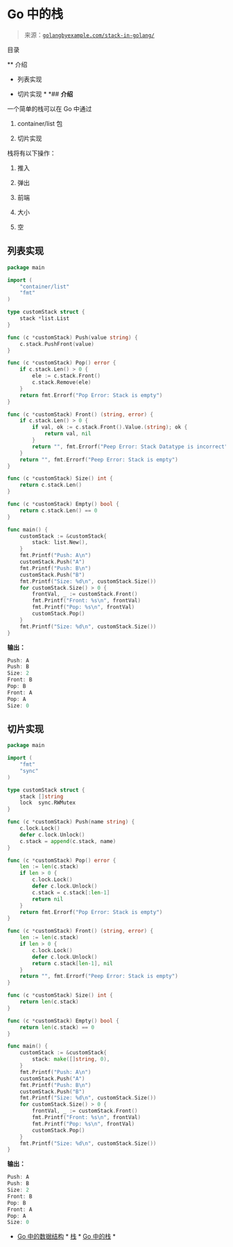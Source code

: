 <!--yml

分类：未分类

日期：2024-10-13 06:03:48

-->

# Go 中的栈

> 来源：[`golangbyexample.com/stack-in-golang/`](https://golangbyexample.com/stack-in-golang/)

目录

**   介绍

+   列表实现

+   切片实现 *  *## **介绍**

一个简单的栈可以在 Go 中通过

1.  container/list 包

1.  切片实现

栈将有以下操作：

1.  推入

1.  弹出

1.  前端

1.  大小

1.  空

## **列表实现**

```go
package main

import (
    "container/list"
    "fmt"
)

type customStack struct {
    stack *list.List
}

func (c *customStack) Push(value string) {
    c.stack.PushFront(value)
}

func (c *customStack) Pop() error {
    if c.stack.Len() > 0 {
        ele := c.stack.Front()
        c.stack.Remove(ele)
    }
    return fmt.Errorf("Pop Error: Stack is empty")
}

func (c *customStack) Front() (string, error) {
    if c.stack.Len() > 0 {
        if val, ok := c.stack.Front().Value.(string); ok {
            return val, nil
        }
        return "", fmt.Errorf("Peep Error: Stack Datatype is incorrect")
    }
    return "", fmt.Errorf("Peep Error: Stack is empty")
}

func (c *customStack) Size() int {
    return c.stack.Len()
}

func (c *customStack) Empty() bool {
    return c.stack.Len() == 0
}

func main() {
    customStack := &customStack{
        stack: list.New(),
    }
    fmt.Printf("Push: A\n")
    customStack.Push("A")
    fmt.Printf("Push: B\n")
    customStack.Push("B")
    fmt.Printf("Size: %d\n", customStack.Size())
    for customStack.Size() > 0 {
        frontVal, _ := customStack.Front()
        fmt.Printf("Front: %s\n", frontVal)
        fmt.Printf("Pop: %s\n", frontVal)
        customStack.Pop()
    }
    fmt.Printf("Size: %d\n", customStack.Size())
}
```

**输出：**

```go
Push: A
Push: B
Size: 2
Front: B
Pop: B
Front: A
Pop: A
Size: 0
```

## **切片实现**

```go
package main

import (
    "fmt"
    "sync"
)

type customStack struct {
    stack []string
    lock  sync.RWMutex
}

func (c *customStack) Push(name string) {
    c.lock.Lock()
    defer c.lock.Unlock()
    c.stack = append(c.stack, name)
}

func (c *customStack) Pop() error {
    len := len(c.stack)
    if len > 0 {
        c.lock.Lock()
        defer c.lock.Unlock()
        c.stack = c.stack[:len-1]
        return nil
    }
    return fmt.Errorf("Pop Error: Stack is empty")
}

func (c *customStack) Front() (string, error) {
    len := len(c.stack)
    if len > 0 {
        c.lock.Lock()
        defer c.lock.Unlock()
        return c.stack[len-1], nil
    }
    return "", fmt.Errorf("Peep Error: Stack is empty")
}

func (c *customStack) Size() int {
    return len(c.stack)
}

func (c *customStack) Empty() bool {
    return len(c.stack) == 0
}

func main() {
    customStack := &customStack{
        stack: make([]string, 0),
    }
    fmt.Printf("Push: A\n")
    customStack.Push("A")
    fmt.Printf("Push: B\n")
    customStack.Push("B")
    fmt.Printf("Size: %d\n", customStack.Size())
    for customStack.Size() > 0 {
        frontVal, _ := customStack.Front()
        fmt.Printf("Front: %s\n", frontVal)
        fmt.Printf("Pop: %s\n", frontVal)
        customStack.Pop()
    }
    fmt.Printf("Size: %d\n", customStack.Size())
}
```

**输出：**

```go
Push: A
Push: B
Size: 2
Front: B
Pop: B
Front: A
Pop: A
Size: 0
```

+   [Go 中的数据结构](https://golangbyexample.com/tag/data-structure-in-go/) *   [栈](https://golangbyexample.com/tag/stack/) *   [Go 中的栈](https://golangbyexample.com/tag/stack-in-go/) *
